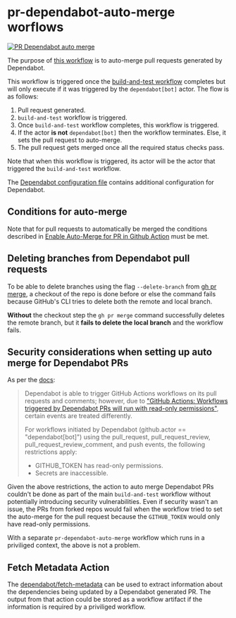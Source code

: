 # pr-dependabot-auto-merge worflows

[![PR Dependabot auto merge](https://github.com/edumserrano/github-issue-forms-parser/actions/workflows/pr-dependabot-auto-merge.yml/badge.svg)](https://github.com/edumserrano/github-issue-forms-parser/actions/workflows/pr-dependabot-auto-merge.yml)

The purpose of [this workflow](/.github/workflows/pr-dependabot-auto-merge.yml) is to auto-merge pull requests generated by Dependabot.

This workflow is triggered once the [build-and-test workflow](/docs/dev-notes/workflows/build-and-test-workflow.md) completes but will only execute if it was triggered by the `dependabot[bot]` actor. The flow is as follows:

1) Pull request generated.
2) `build-and-test` workflow is triggered.
3) Once `build-and-test` workflow completes, this workflow is triggered.
4) If the actor **is not** `dependabot[bot]` then the workflow terminates. Else, it sets the pull request to auto-merge.
5) The pull request gets merged once all the required status checks pass.

Note that when this workflow is triggered, its actor will be the actor that triggered the `build-and-test` workflow.

The [Dependabot configuration file](/.github/dependabot.yml) contains additional configuration for Dependabot.

## Conditions for auto-merge

Note that for pull requests to automatically be merged the conditions described in [Enable Auto-Merge for PR in Github Action](https://github.com/cli/cli/discussions/3660) must be met.

## Deleting branches from Dependabot pull requests

To be able to delete branches using the flag `--delete-branch` from [gh pr merge](https://cli.github.com/manual/gh_pr_merge), a checkout of the repo is done before or else the command fails because GitHub's CLI tries to delete both the remote and local branch.

**Without** the checkout step the `gh pr merge` command successfully deletes the remote branch, but it **fails to delete the local branch** and the workflow fails.

## Security considerations when setting up auto merge for Dependabot PRs

As per the [docs](https://docs.github.com/en/code-security/supply-chain-security/keeping-your-dependencies-updated-automatically/automating-dependabot-with-github-actions#responding-to-events):

> Dependabot is able to trigger GitHub Actions workflows on its pull requests and comments; however, due to ["GitHub Actions: Workflows triggered by Dependabot PRs will run with read-only permissions"](https://github.blog/changelog/2021-02-19-github-actions-workflows-triggered-by-dependabot-prs-will-run-with-read-only-permissions/), certain events are treated differently.
>
> For workflows initiated by Dependabot (github.actor == "dependabot[bot]") using the pull_request, pull_request_review, pull_request_review_comment, and push events, the following restrictions apply:
>
> - GITHUB_TOKEN has read-only permissions.
> - Secrets are inaccessible.
>

Given the above restrictions, the action to auto merge Dependabot PRs couldn't be done as part of the main `build-and-test` workflow without potentially introducing security vulnerabilities. Even if security wasn't an issue, the PRs from forked repos would fail when the workflow tried to set the auto-merge for the pull request because the `GITHUB_TOKEN` would only have read-only permissions.

With a separate `pr-dependabot-auto-merge` workflow which runs in a priviliged context, the above is not a problem.

## Fetch Metadata Action

The [dependabot/fetch-metadata](https://github.com/dependabot/fetch-metadata) can be used to extract information about the dependencies being updated by a Dependabot generated PR. The output from that action could be stored as a workflow artifact if the information is required by a priviliged workflow.
